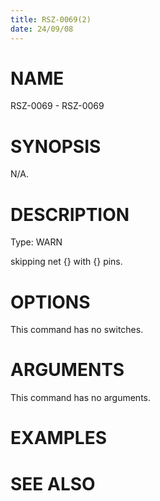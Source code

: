 ```yaml
---
title: RSZ-0069(2)
date: 24/09/08
---
```


# NAME

RSZ-0069 - RSZ-0069

# SYNOPSIS

N/A.

# DESCRIPTION

Type: WARN

skipping net {} with {} pins.

# OPTIONS

This command has no switches.

# ARGUMENTS

This command has no arguments.

# EXAMPLES

# SEE ALSO
